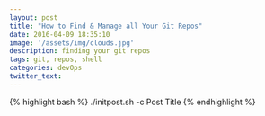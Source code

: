 ```yaml
---
layout: post
title: "How to Find & Manage all Your Git Repos"
date: 2016-04-09 18:35:10
image: '/assets/img/clouds.jpg'
description: finding your git repos
tags: git, repos, shell
categories: devOps
twitter_text:
---
```


{% highlight bash %}
./initpost.sh -c Post Title
{% endhighlight %}
